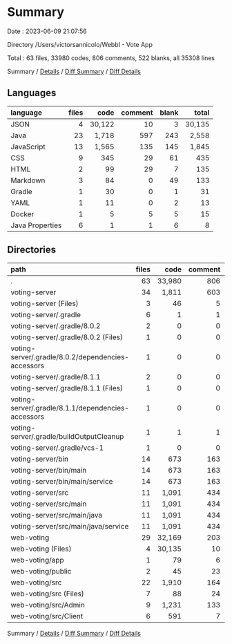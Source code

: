 # Summary

Date : 2023-06-09 21:07:56

Directory /Users/victorsannicolo/WebbI - Vote App

Total : 63 files,  33980 codes, 806 comments, 522 blanks, all 35308 lines

Summary / [Details](details.md) / [Diff Summary](diff.md) / [Diff Details](diff-details.md)

## Languages
| language | files | code | comment | blank | total |
| :--- | ---: | ---: | ---: | ---: | ---: |
| JSON | 4 | 30,122 | 10 | 3 | 30,135 |
| Java | 23 | 1,718 | 597 | 243 | 2,558 |
| JavaScript | 13 | 1,565 | 135 | 145 | 1,845 |
| CSS | 9 | 345 | 29 | 61 | 435 |
| HTML | 2 | 99 | 29 | 7 | 135 |
| Markdown | 3 | 84 | 0 | 49 | 133 |
| Gradle | 1 | 30 | 0 | 1 | 31 |
| YAML | 1 | 11 | 0 | 2 | 13 |
| Docker | 1 | 5 | 5 | 5 | 15 |
| Java Properties | 6 | 1 | 1 | 6 | 8 |

## Directories
| path | files | code | comment | blank | total |
| :--- | ---: | ---: | ---: | ---: | ---: |
| . | 63 | 33,980 | 806 | 522 | 35,308 |
| voting-server | 34 | 1,811 | 603 | 273 | 2,687 |
| voting-server (Files) | 3 | 46 | 5 | 8 | 59 |
| voting-server/.gradle | 6 | 1 | 1 | 6 | 8 |
| voting-server/.gradle/8.0.2 | 2 | 0 | 0 | 2 | 2 |
| voting-server/.gradle/8.0.2 (Files) | 1 | 0 | 0 | 1 | 1 |
| voting-server/.gradle/8.0.2/dependencies-accessors | 1 | 0 | 0 | 1 | 1 |
| voting-server/.gradle/8.1.1 | 2 | 0 | 0 | 2 | 2 |
| voting-server/.gradle/8.1.1 (Files) | 1 | 0 | 0 | 1 | 1 |
| voting-server/.gradle/8.1.1/dependencies-accessors | 1 | 0 | 0 | 1 | 1 |
| voting-server/.gradle/buildOutputCleanup | 1 | 1 | 1 | 1 | 3 |
| voting-server/.gradle/vcs-1 | 1 | 0 | 0 | 1 | 1 |
| voting-server/bin | 14 | 673 | 163 | 67 | 903 |
| voting-server/bin/main | 14 | 673 | 163 | 67 | 903 |
| voting-server/bin/main/service | 14 | 673 | 163 | 67 | 903 |
| voting-server/src | 11 | 1,091 | 434 | 192 | 1,717 |
| voting-server/src/main | 11 | 1,091 | 434 | 192 | 1,717 |
| voting-server/src/main/java | 11 | 1,091 | 434 | 192 | 1,717 |
| voting-server/src/main/java/service | 11 | 1,091 | 434 | 192 | 1,717 |
| web-voting | 29 | 32,169 | 203 | 249 | 32,621 |
| web-voting (Files) | 4 | 30,135 | 10 | 35 | 30,180 |
| web-voting/app | 1 | 79 | 6 | 5 | 90 |
| web-voting/public | 2 | 45 | 23 | 3 | 71 |
| web-voting/src | 22 | 1,910 | 164 | 206 | 2,280 |
| web-voting/src (Files) | 7 | 88 | 24 | 17 | 129 |
| web-voting/src/Admin | 9 | 1,231 | 133 | 131 | 1,495 |
| web-voting/src/Client | 6 | 591 | 7 | 58 | 656 |

Summary / [Details](details.md) / [Diff Summary](diff.md) / [Diff Details](diff-details.md)